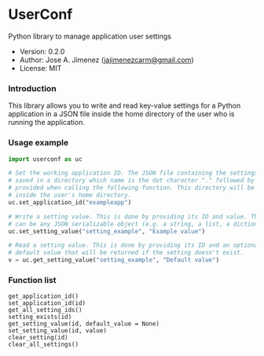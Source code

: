 # UserConf
Python library to manage application user settings

- Version: 0.2.0
- Author: Jose A. Jimenez (jajimenezcarm@gmail.com)
- License: MIT

### Introduction

This library allows you to write and read key-value settings for a Python
application in a JSON file inside the home directory of the user who is running
the application.

### Usage example

```python
import userconf as uc

# Set the working application ID. The JSON file containing the settings will be
# saved in a directory which name is the dot character "." followed by the ID
# provided when calling the following function. This directory will be created
# inside the user's home directory.
uc.set_application_id("exampleapp")

# Write a setting value. This is done by providing its ID and value. The value
# can be any JSON serializable object (e.g. a string, a list, a dictionary...).
uc.set_setting_value("setting_example", "Example value")

# Read a setting value. This is done by providing its ID and an optional
# default value that will be returned if the setting doesn't exist.
v = uc.get_setting_value("setting_example", "Default value")
```

### Function list

```
get_application_id()
set_application_id(id)
get_all_setting_ids()
setting_exists(id)
get_setting_value(id, default_value = None)
set_setting_value(id, value)
clear_setting(id)
clear_all_settings()
```